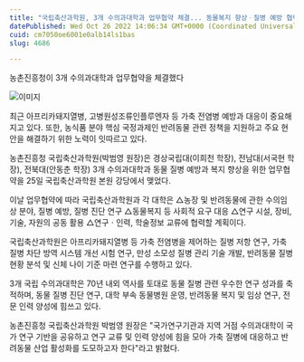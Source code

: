 ```yaml
---
title: "국립축산과학원, 3개 수의과대학과 업무협약 체결... 동물복지 향상ㆍ질병 예방 협력"
datePublished: Wed Oct 26 2022 14:06:34 GMT+0000 (Coordinated Universal Time)
cuid: cm7050oe6001e0alb14ls1bas
slug: 4686

---
```



농촌진흥청이 3개 수의과대학과 업무협약을 체결했다

![이미지](https://cdn.hashnode.com/res/hashnode/image/upload/v1739257514611/67d60484-9202-4b01-8c58-abb4e95f4e5c.jpeg)

최근 아프리카돼지열병, 고병원성조류인플루엔자 등 가축 전염병 예방과 대응이 중요해지고 있다. 또한, 농식품 분야 핵심 국정과제인 반려동물 관련 정책을 지원하고 주요 현안을 해결하기 위한 노력이 잇따르고 있다.

농촌진흥청 국립축산과학원(박범영 원장)은 경상국립대(이희천 학장), 전남대(서국현 학장), 전북대(안동춘 학장) 3개 수의과대학과 동물 질병 예방과 복지 향상을 위한 업무협약을 25일 국립축산과학원 본원 강당에서 맺었다.

이날 업무협약에 따라 국립축산과학원과 각 대학은 △농장 및 반려동물에 관한 수의임상 분야, 질병 예방, 질병 진단 연구 △동물복지 등 사회적 요구 대응 △연구 시설, 장비, 기술, 자원의 공동 활용 △연구ㆍ인력, 학술정보 교류에 협력할 계획이다.

국립축산과학원은 아프리카돼지열병 등 가축 전염병을 제어하는 질병 저항 연구, 가축 질병 차단 방역 시스템 개선 시험 연구, 만성 소모성 질병 관리 기술 개발, 반려동물 질병 현황 분석 및 신체 나이 기준 마련 연구를 수행하고 있다.

3개 국립 수의과대학은 70년 내외 역사를 토대로 동물 질병 관련 우수한 연구 성과를 축적하며, 동물 질병 진단 연구, 대학 부속 동물병원 운영, 반려동물 복지 및 임상 연구, 전문 인력 양성에 힘쓰고 있다.

농촌진흥청 국립축산과학원 박범영 원장은 "국가연구기관과 지역 거점 수의과대학이 국가 연구 기반을 공유하고 연구 교류 및 인력 양성에 힘을 모아 가축 질병에 대응하고 반려동물 산업 활성화를 도모하고자 한다"라고 밝혔다.